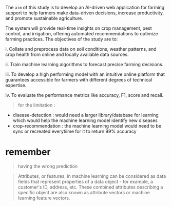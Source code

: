 The `aim` of this study is to develop an AI-driven web application for farming support to help
farmers make data-driven decisions, increase productivity, and promote sustainable agriculture.

The system will provide real-time insights on crop management, pest control, and irrigation,
offering automated recommendations to optimize farming practices.
The objectives of the study are to:

i. Collate and preprocess data on soil conditions, weather patterns, and crop health from
online and locally available data sources.

ii. Train machine learning algorithms to forecast precise farming decisions.

iii. To develop a high performing model with an intuitive online platform that guarantees
accessible for farmers with different degrees of technical expertise.

iv. To evaluate the performance metrics like accuracy, F1, score and recall.


> for the limitation : 
 - disease-detection :  would need a larger library/database for learning which would help the machine learning model identify new diseases 
 - crop-recommendation :  the machine learning model would need to be sync or recreated everytiime for it to return 99% accuracy 


# remember
> having the wrong prediction

> Attributes, or features, in machine learning can be considered as data fields that represent properties of a data object - for example, a customer's ID, address, etc. These combined attributes describing a specific object are also known as attribute vectors or machine learning feature vectors.